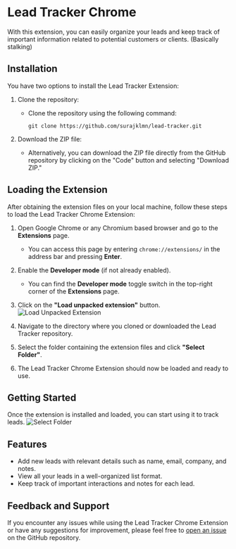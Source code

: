 # Lead Tracker Chrome

With this extension, you can easily organize your leads and keep track of important information related to potential customers or clients. (Basically stalking)

## Installation

You have two options to install the Lead Tracker Extension:

1. Clone the repository:
   - Clone the repository using the following command:
     ```
     git clone https://github.com/surajklmn/lead-tracker.git
     ```

2. Download the ZIP file:
   - Alternatively, you can download the ZIP file directly from the GitHub repository by clicking on the "Code" button and selecting "Download ZIP."

## Loading the Extension

After obtaining the extension files on your local machine, follow these steps to load the Lead Tracker Chrome Extension:

1. Open Google Chrome or any Chromium based browser and go to the **Extensions** page.
   - You can access this page by entering `chrome://extensions/` in the address bar and pressing **Enter**.

2. Enable the **Developer mode** (if not already enabled).
   - You can find the **Developer mode** toggle switch in the top-right corner of the **Extensions** page.

3. Click on the **"Load unpacked extension"** button.
   ![Load Unpacked Extension](https://github.com/surajklmn/lead-tracker/assets/30106169/35e97854-6ac6-4cf5-8bbf-d4d605934f17)

4. Navigate to the directory where you cloned or downloaded the Lead Tracker repository.

5. Select the folder containing the extension files and click **"Select Folder"**.
  

6. The Lead Tracker Chrome Extension should now be loaded and ready to use.

## Getting Started

Once the extension is installed and loaded, you can start using it to track leads.
 ![Select Folder](https://github.com/surajklmn/lead-tracker/assets/30106169/753a0dce-3c70-4f7e-a0ca-2151bc71d20d)
## Features
- Add new leads with relevant details such as name, email, company, and notes.
- View all your leads in a well-organized list format.
- Keep track of important interactions and notes for each lead.

## Feedback and Support

If you encounter any issues while using the Lead Tracker Chrome Extension or have any suggestions for improvement, please feel free to [open an issue](https://github.com/surajklmn/lead-tracker/issues) on the GitHub repository.
